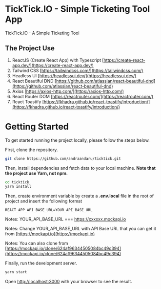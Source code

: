# TickTick.IO - Simple Ticketing Tool App

TickTick.IO - A Simple Ticketing Tool

## The Project Use

1. ReactJS (Create React App) with Typescript [https://create-react-app.dev/](https://create-react-app.dev/)
2. Tailwind CSS [https://tailwindcss.com/](https://tailwindcss.com/)
3. Headless UI [https://headlessui.dev/](https://headlessui.dev/)
4. React Beautiful DND [https://github.com/atlassian/react-beautiful-dnd](https://github.com/atlassian/react-beautiful-dnd)
5. Axios [https://axios-http.com/](https://axios-http.com/)
6. React Router DOM [https://reactrouter.com/](https://reactrouter.com/)
7. React Toastify [https://fkhadra.github.io/react-toastify/introduction/](https://fkhadra.github.io/react-toastify/introduction/)

# Getting Started

To get started running the project locally, please follow the steps below.

First, clone the repository.

```bash
git clone https://github.com/andraandaru/ticktick.git
```

Then, install dependencies and fetch data to your local machine. **Note that the project use Yarn, not npm.**

```bash
cd ticktick
yarn install
```

Then, create environment variable by create a **.env.local** file in the root of project and insert the following format

```env
REACT_APP_API_BASE_URL=YOUR_API_BASE_URL
```

Notes: YOUR_API_BASE_URL === https://xxxxxx.mockapi.io

Notes: Change YOUR_API_BASE_URL with API Base URL that you can get it from [https://mockapi.io](https://mockapi.io)

Notes: You can also clone from [https://mockapi.io/clone/624af96344505084bc49c394](https://mockapi.io/clone/624af96344505084bc49c394)

Finally, run the development server.

```bash
yarn start
```

Open [http://localhost:3000](http://localhost:3000) with your browser to see the result.
